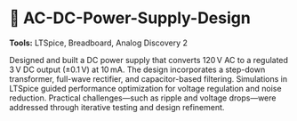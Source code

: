 # 🔋 AC-DC-Power-Supply-Design

**Tools:** LTSpice, Breadboard, Analog Discovery 2

Designed and built a DC power supply that converts 120 V AC to a regulated 3 V DC output (±0.1 V) at 10 mA. The design incorporates a step-down transformer, full-wave rectifier, and capacitor-based filtering. Simulations in LTSpice guided performance optimization for voltage regulation and noise reduction. Practical challenges—such as ripple and voltage drops—were addressed through iterative testing and design refinement.

